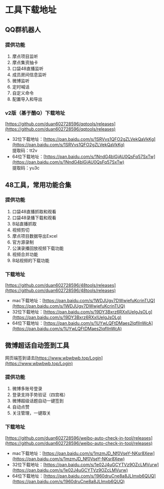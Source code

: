 # 工具下载地址

## QQ群机器人
### 提供功能
1. 摩点项目监听
2. 摩点集资抽卡
3. 口袋48直播监听
4. 成员房间信息监听
5. 微博监听
6. 定时喊话
7. 自定义命令   
8. 配置导入和导出
### v2版（基于酷Q）下载地址
[https://github.com/duan602728596/qqtools/releases](https://github.com/duan602728596/qqtools/releases)   
* 32位下载地址：[https://pan.baidu.com/s/1SRVvs1QFO2gZLVekQaVkKg](https://pan.baidu.com/s/1SRVvs1QFO2gZLVekQaVkKg)   
  提取码：tt2v
* 64位下载地址：[https://pan.baidu.com/s/1NndG4blGjAU0QsFq57SxTw](https://pan.baidu.com/s/1NndG4blGjAU0QsFq57SxTw)   
  提取码：yu3c

## 48工具，常用功能合集
### 提供功能
1. 口袋48直播抓取和观看   
2. 口袋48录播下载和观看   
3. B站直播抓取   
4. 视频剪切   
5. 摩点项目数据导出Excel   
6. 官方源录制   
7. 公演录播回放视频下载功能   
8. 视频合并功能   
9. B站视频的下载功能
### 下载地址
[https://github.com/duan602728596/48tools/releases](https://github.com/duan602728596/48tools/releases)
* mac下载地址：[https://pan.baidu.com/s/1WDJUgv7DWwjefuKcrinTUQ](https://pan.baidu.com/s/1WDJUgv7DWwjefuKcrinTUQ)
* 32位下载地址：[https://pan.baidu.com/s/19DY3Bxrz6RXxIUelgJsOLg](https://pan.baidu.com/s/19DY3Bxrz6RXxIUelgJsOLg)
* 64位下载地址：[https://pan.baidu.com/s/1UYwLQFtDMaes2lqfIlnWcA](https://pan.baidu.com/s/1UYwLQFtDMaes2lqfIlnWcA)

## 微博超话自动签到工具
网页端签到请去[https://www.wbwbwb.top/Login](https://www.wbwbwb.top/Login)
### 提供功能
1. 微博多账号登录   
2. 登录支持手势验证（四宫格）   
3. 微博超级话题自动一键签到   
4. 自动点赞
5. 关注管理，一键取关
### 下载地址
[https://github.com/duan602728596/weibo-auto-check-in-tool/releases](https://github.com/duan602728596/weibo-auto-check-in-tool/releases)
* mac下载地址：[https://pan.baidu.com/s/1mzmJD_Nf0VseY-NKsr8Xew](https://pan.baidu.com/s/1mzmJD_Nf0VseY-NKsr8Xew)
* 32位下载地址：[https://pan.baidu.com/s/1e02J4uGCYTVz9OZcLMVurw](https://pan.baidu.com/s/1e02J4uGCYTVz9OZcLMVurw)
* 64位下载地址：[https://pan.baidu.com/s/1960druCne8a8JLImxb6QUQ](https://pan.baidu.com/s/1960druCne8a8JLImxb6QUQ)
